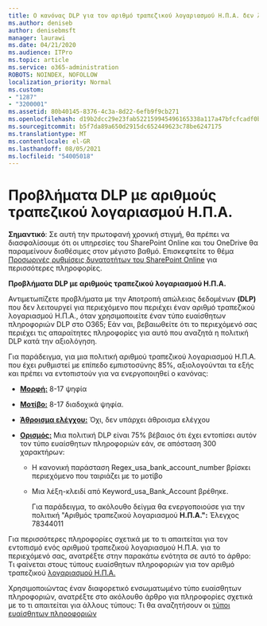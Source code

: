 ```yaml
---
title: Ο κανόνας DLP για τον αριθμό τραπεζικού λογαριασμού Η.Π.Α. δεν λειτουργεί
ms.author: deniseb
author: denisebmsft
manager: laurawi
ms.date: 04/21/2020
ms.audience: ITPro
ms.topic: article
ms.service: o365-administration
ROBOTS: NOINDEX, NOFOLLOW
localization_priority: Normal
ms.custom:
- "1287"
- "3200001"
ms.assetid: 80b40145-8376-4c3a-8d22-6efb9f9cb271
ms.openlocfilehash: d19b2dcc29e23fab522159945496165338a117a47bfcfcadf0b93e4e5f14464f
ms.sourcegitcommit: b5f7da89a650d2915dc652449623c78be6247175
ms.translationtype: MT
ms.contentlocale: el-GR
ms.lasthandoff: 08/05/2021
ms.locfileid: "54005018"
---
```

# <a name="dlp-issues-with-us-bank-account-numbers"></a>Προβλήματα DLP με αριθμούς τραπεζικού λογαριασμού Η.Π.Α.

**Σημαντικό**: Σε αυτή την πρωτοφανή χρονική στιγμή, θα πρέπει να διασφαλίσουμε ότι οι υπηρεσίες του SharePoint Online και του OneDrive θα παραμείνουν διαθέσιμες στον μέγιστο βαθμό. Επισκεφτείτε το θέμα [Προσωρινές ρυθμίσεις δυνατοτήτων του SharePoint Online](https://aka.ms/ODSPAdjustments) για περισσότερες πληροφορίες.

**Προβλήματα DLP με αριθμούς τραπεζικού λογαριασμού Η.Π.Α.**

Αντιμετωπίζετε προβλήματα με την Αποτροπή απώλειας δεδομένων **(DLP)** που δεν λειτουργεί για περιεχόμενο που περιέχει έναν αριθμό τραπεζικού λογαριασμού Η.Π.Α., όταν χρησιμοποιείτε έναν τύπο ευαίσθητων πληροφοριών DLP στο O365;  Εάν ναι, βεβαιωθείτε ότι το περιεχόμενό σας περιέχει τις απαραίτητες πληροφορίες για αυτό που αναζητά η πολιτική DLP κατά την αξιολόγηση.
  
Για παράδειγμα,  για μια πολιτική αριθμού τραπεζικού λογαριασμού Η.Π.Α. που έχει ρυθμιστεί με επίπεδο εμπιστοσύνης 85%, αξιολογούνται τα εξής και πρέπει να εντοπιστούν για να ενεργοποιηθεί ο κανόνας:
  
- **[Μορφή:](https://docs.microsoft.com/microsoft-365/compliance/sensitive-information-type-entity-definitions#format-77)** 8-17 ψηφία

- **[Μοτίβο:](https://docs.microsoft.com/microsoft-365/compliance/sensitive-information-type-entity-definitions#pattern-77)** 8-17 διαδοχικά ψηφία.

- **[Άθροισμα ελέγχου:](https://docs.microsoft.com/microsoft-365/compliance/sensitive-information-type-entity-definitions#checksum-76)** Όχι, δεν υπάρχει άθροισμα ελέγχου

- **[Ορισμός:](https://docs.microsoft.com/microsoft-365/compliance/sensitive-information-type-entity-definitions)** Μια πολιτική DLP είναι 75% βέβαιος ότι έχει εντοπίσει αυτόν τον τύπο ευαίσθητων πληροφοριών εάν, σε απόσταση 300 χαρακτήρων:

  - Η κανονική παράσταση Regex_usa_bank_account_number βρίσκει περιεχόμενο που ταιριάζει με το μοτίβο

  - Μια λέξη-κλειδί από Keyword_usa_Bank_Account βρέθηκε.

    Για παράδειγμα, το ακόλουθο δείγμα θα ενεργοποιούσε για την πολιτική "Αριθμός τραπεζικού λογαριασμού **Η.Π.Α.":** Έλεγχος 78344011

Για περισσότερες πληροφορίες σχετικά με  το τι απαιτείται για τον εντοπισμό ενός αριθμού τραπεζικού λογαριασμού Η.Π.Α. για το περιεχόμενό σας, ανατρέξτε στην παρακάτω ενότητα σε αυτό το άρθρο: Τι φαίνεται στους τύπους ευαίσθητων πληροφοριών για τον αριθμό τραπεζικού [λογαριασμού Η.Π.Α.](https://docs.microsoft.com/microsoft-365/compliance/sensitive-information-type-entity-definitions#us-bank-account-number)
  
Χρησιμοποιώντας έναν διαφορετικό ενσωματωμένο τύπο ευαίσθητων πληροφοριών, ανατρέξτε στο ακόλουθο άρθρο για πληροφορίες σχετικά με το τι απαιτείται για άλλους τύπους: Τι θα αναζητήσουν οι [τύποι ευαίσθητων πληροφοριών](https://docs.microsoft.com/microsoft-365/compliance/sensitive-information-type-entity-definitions)
  